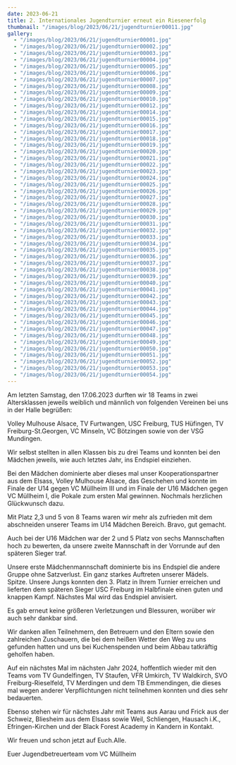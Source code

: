 ```yaml
---
date: 2023-06-21
title: 2. Internationales Jugendturnier erneut ein Riesenerfolg
thumbnail: "/images/blog/2023/06/21/jugendturnier00011.jpg"
gallery:
  - "/images/blog/2023/06/21/jugendturnier00001.jpg"
  - "/images/blog/2023/06/21/jugendturnier00002.jpg"
  - "/images/blog/2023/06/21/jugendturnier00003.jpg"
  - "/images/blog/2023/06/21/jugendturnier00004.jpg"
  - "/images/blog/2023/06/21/jugendturnier00005.jpg"
  - "/images/blog/2023/06/21/jugendturnier00006.jpg"
  - "/images/blog/2023/06/21/jugendturnier00007.jpg"
  - "/images/blog/2023/06/21/jugendturnier00008.jpg"
  - "/images/blog/2023/06/21/jugendturnier00009.jpg"
  - "/images/blog/2023/06/21/jugendturnier00010.jpg"
  - "/images/blog/2023/06/21/jugendturnier00012.jpg"
  - "/images/blog/2023/06/21/jugendturnier00014.jpg"
  - "/images/blog/2023/06/21/jugendturnier00015.jpg"
  - "/images/blog/2023/06/21/jugendturnier00016.jpg"
  - "/images/blog/2023/06/21/jugendturnier00017.jpg"
  - "/images/blog/2023/06/21/jugendturnier00018.jpg"
  - "/images/blog/2023/06/21/jugendturnier00019.jpg"
  - "/images/blog/2023/06/21/jugendturnier00020.jpg"
  - "/images/blog/2023/06/21/jugendturnier00021.jpg"
  - "/images/blog/2023/06/21/jugendturnier00022.jpg"
  - "/images/blog/2023/06/21/jugendturnier00023.jpg"
  - "/images/blog/2023/06/21/jugendturnier00024.jpg"
  - "/images/blog/2023/06/21/jugendturnier00025.jpg"
  - "/images/blog/2023/06/21/jugendturnier00026.jpg"
  - "/images/blog/2023/06/21/jugendturnier00027.jpg"
  - "/images/blog/2023/06/21/jugendturnier00028.jpg"
  - "/images/blog/2023/06/21/jugendturnier00029.jpg"
  - "/images/blog/2023/06/21/jugendturnier00030.jpg"
  - "/images/blog/2023/06/21/jugendturnier00031.jpg"
  - "/images/blog/2023/06/21/jugendturnier00032.jpg"
  - "/images/blog/2023/06/21/jugendturnier00033.jpg"
  - "/images/blog/2023/06/21/jugendturnier00034.jpg"
  - "/images/blog/2023/06/21/jugendturnier00035.jpg"
  - "/images/blog/2023/06/21/jugendturnier00036.jpg"
  - "/images/blog/2023/06/21/jugendturnier00037.jpg"
  - "/images/blog/2023/06/21/jugendturnier00038.jpg"
  - "/images/blog/2023/06/21/jugendturnier00039.jpg"
  - "/images/blog/2023/06/21/jugendturnier00040.jpg"
  - "/images/blog/2023/06/21/jugendturnier00041.jpg"
  - "/images/blog/2023/06/21/jugendturnier00042.jpg"
  - "/images/blog/2023/06/21/jugendturnier00043.jpg"
  - "/images/blog/2023/06/21/jugendturnier00044.jpg"
  - "/images/blog/2023/06/21/jugendturnier00045.jpg"
  - "/images/blog/2023/06/21/jugendturnier00046.jpg"
  - "/images/blog/2023/06/21/jugendturnier00047.jpg"
  - "/images/blog/2023/06/21/jugendturnier00048.jpg"
  - "/images/blog/2023/06/21/jugendturnier00049.jpg"
  - "/images/blog/2023/06/21/jugendturnier00050.jpg"
  - "/images/blog/2023/06/21/jugendturnier00051.jpg"
  - "/images/blog/2023/06/21/jugendturnier00052.jpg"
  - "/images/blog/2023/06/21/jugendturnier00053.jpg"
  - "/images/blog/2023/06/21/jugendturnier00054.jpg"
---
```


Am letzten Samstag, den 17.06.2023 durften wir 18 Teams in zwei Altersklassen jeweils weiblich und männlich von folgenden Vereinen bei uns in der Halle begrüßen:

Volley Mulhouse Alsace, TV Furtwangen, USC Freiburg, TUS Hüfingen, TV Freiburg-St.Georgen, VC Minseln, VC Bötzingen sowie von der VSG Mundingen.

Wir selbst stellten in allen Klassen bis zu drei Teams und konnten bei den Mädchen jeweils, wie auch letztes Jahr, ins Endspiel einziehen.

Bei den Mädchen dominierte aber dieses mal unser Kooperationspartner aus dem Elsass, Volley Mulhouse Alsace, das Geschehen und konnte im Finale der U14 gegen VC Müllheim III und im Finale der U16 Mädchen gegen VC Müllheim I, die Pokale zum ersten Mal gewinnen. Nochmals herzlichen Glückwunsch dazu.

Mit Platz 2,3 und 5 von 8 Teams waren wir mehr als zufrieden mit dem abschneiden unserer Teams im U14 Mädchen Bereich. Bravo, gut gemacht.

Auch bei der U16 Mädchen war der 2 und 5 Platz von sechs Mannschaften hoch zu bewerten, da unsere zweite Mannschaft in der Vorrunde auf den späteren Sieger traf.

Unsere erste Mädchenmannschaft dominierte bis ins Endspiel die andere Gruppe ohne Satzverlust. Ein ganz starkes Auftreten unserer Mädels. Spitze.
Unsere Jungs konnten den 3. Platz in Ihrem Turnier erreichen und lieferten dem späteren Sieger USC Freiburg im Halbfinale einen guten und knappen Kampf. Nächstes Mal wird das Endspiel anvisiert.

Es gab erneut keine größeren Verletzungen und Blessuren, worüber wir auch sehr dankbar sind.

Wir danken allen Teilnehmern, den Betreuern und den Eltern sowie den zahlreichen Zuschauern, die bei dem heißen Wetter den Weg zu uns gefunden hatten und uns bei Kuchenspenden und beim Abbau tatkräftig geholfen haben.

Auf ein nächstes Mal im nächsten Jahr 2024, hoffentlich wieder mit den Teams vom TV Gundelfingen, TV Staufen, VFR Umkirch, TV Waldkirch, SVO Freiburg-Rieselfeld, TV Merdingen und dem TB Emmendingen, die dieses mal wegen anderer Verpflichtungen nicht teilnehmen konnten und dies sehr bedauerten.

Ebenso stehen wir für nächstes Jahr mit Teams aus Aarau und Frick aus der Schweiz, Bliesheim aus dem Elsass sowie Weil, Schliengen, Hausach i.K., Efringen-Kirchen und der Black Forest Academy in Kandern in Kontakt.

Wir freuen und schon jetzt auf Euch.Alle.

Euer Jugendbetreuerteam vom VC Müllheim
